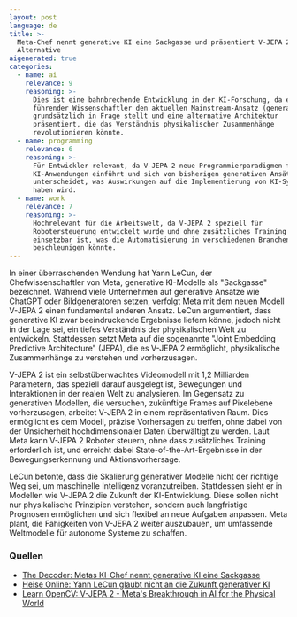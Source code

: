 ```yaml
---
layout: post
language: de
title: >-
  Meta-Chef nennt generative KI eine Sackgasse und präsentiert V-JEPA 2 als
  Alternative
aigenerated: true
categories:
  - name: ai
    relevance: 9
    reasoning: >-
      Dies ist eine bahnbrechende Entwicklung in der KI-Forschung, da ein
      führender Wissenschaftler den aktuellen Mainstream-Ansatz (generative KI)
      grundsätzlich in Frage stellt und eine alternative Architektur
      präsentiert, die das Verständnis physikalischer Zusammenhänge
      revolutionieren könnte.
  - name: programming
    relevance: 6
    reasoning: >-
      Für Entwickler relevant, da V-JEPA 2 neue Programmierparadigmen für
      KI-Anwendungen einführt und sich von bisherigen generativen Ansätzen
      unterscheidet, was Auswirkungen auf die Implementierung von KI-Systemen
      haben wird.
  - name: work
    relevance: 7
    reasoning: >-
      Hochrelevant für die Arbeitswelt, da V-JEPA 2 speziell für
      Robotersteuerung entwickelt wurde und ohne zusätzliches Training
      einsetzbar ist, was die Automatisierung in verschiedenen Branchen
      beschleunigen könnte.
---
```


In einer überraschenden Wendung hat Yann LeCun, der Chefwissenschaftler von Meta, generative KI-Modelle als "Sackgasse" bezeichnet. Während viele Unternehmen auf generative Ansätze wie ChatGPT oder Bildgeneratoren setzen, verfolgt Meta mit dem neuen Modell V-JEPA 2 einen fundamental anderen Ansatz. LeCun argumentiert, dass generative KI zwar beeindruckende Ergebnisse liefern könne, jedoch nicht in der Lage sei, ein tiefes Verständnis der physikalischen Welt zu entwickeln. Stattdessen setzt Meta auf die sogenannte "Joint Embedding Predictive Architecture" (JEPA), die es V-JEPA 2 ermöglicht, physikalische Zusammenhänge zu verstehen und vorherzusagen.

<!--more-->

V-JEPA 2 ist ein selbstüberwachtes Videomodell mit 1,2 Milliarden Parametern, das speziell darauf ausgelegt ist, Bewegungen und Interaktionen in der realen Welt zu analysieren. Im Gegensatz zu generativen Modellen, die versuchen, zukünftige Frames auf Pixelebene vorherzusagen, arbeitet V-JEPA 2 in einem repräsentativen Raum. Dies ermöglicht es dem Modell, präzise Vorhersagen zu treffen, ohne dabei von der Unsicherheit hochdimensionaler Daten überwältigt zu werden. Laut Meta kann V-JEPA 2 Roboter steuern, ohne dass zusätzliches Training erforderlich ist, und erreicht dabei State-of-the-Art-Ergebnisse in der Bewegungserkennung und Aktionsvorhersage.

LeCun betonte, dass die Skalierung generativer Modelle nicht der richtige Weg sei, um maschinelle Intelligenz voranzutreiben. Stattdessen sieht er in Modellen wie V-JEPA 2 die Zukunft der KI-Entwicklung. Diese sollen nicht nur physikalische Prinzipien verstehen, sondern auch langfristige Prognosen ermöglichen und sich flexibel an neue Aufgaben anpassen. Meta plant, die Fähigkeiten von V-JEPA 2 weiter auszubauen, um umfassende Weltmodelle für autonome Systeme zu schaffen.

### Quellen
- [The Decoder: Metas KI-Chef nennt generative KI eine Sackgasse](https://the-decoder.de/metas-ki-chef-nennt-generative-ki-eine-sackgasse-und-liefert-mit-v-jepa-2-die-alternative/)  
- [Heise Online: Yann LeCun glaubt nicht an die Zukunft generativer KI](https://www.heise.de/news/Metas-KI-Chef-Yann-LeCun-glaubt-nicht-an-die-Zukunft-generativer-KI-10275637.html)  
- [Learn OpenCV: V-JEPA 2 - Meta's Breakthrough in AI for the Physical World](https://learnopencv.com/v-jepa-2-meta-world-model-robotics-guide/)
